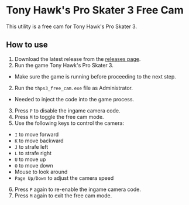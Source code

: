 # Tony Hawk's Pro Skater 3 Free Cam

This utility is a free cam for Tony Hawk's Pro Skater 3.

## How to use

1. Download the latest release from the [releases page](https://github.com/jacobkapitein/thps3_free_cam/releases).
2. Run the game Tony Hawk's Pro Skater 3.
  - Make sure the game is running before proceeding to the next step.
2. Run the `thps3_free_cam.exe` file as Administrator.
  - Needed to inject the code into the game process.
3. Press `P` to disable the ingame camera code.
4. Press `M` to toggle the free cam mode.
5. Use the following keys to control the camera:
  - `I` to move forward
  - `K` to move backward
  - `J` to strafe left
  - `L` to strafe right
  - `U` to move up
  - `O` to move down
  - Mouse to look around
  - `Page Up/Down` to adjust the camera speed
6. Press `P` again to re-enable the ingame camera code.
7. Press `M` again to exit the free cam mode.